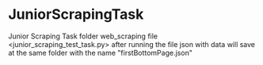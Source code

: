 # JuniorScrapingTask
Junior Scraping Task 
folder web_scraping
file <junior_scraping_test_task.py>
after running the file json with data will save at the same folder with the name "firstBottomPage.json"

